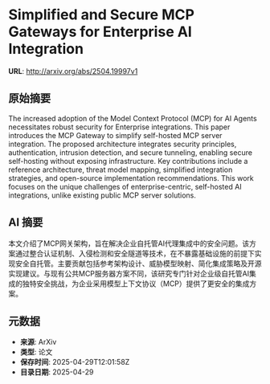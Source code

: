 # Simplified and Secure MCP Gateways for Enterprise AI Integration

**URL**: http://arxiv.org/abs/2504.19997v1

## 原始摘要

The increased adoption of the Model Context Protocol (MCP) for AI Agents
necessitates robust security for Enterprise integrations. This paper introduces
the MCP Gateway to simplify self-hosted MCP server integration. The proposed
architecture integrates security principles, authentication, intrusion
detection, and secure tunneling, enabling secure self-hosting without exposing
infrastructure. Key contributions include a reference architecture, threat
model mapping, simplified integration strategies, and open-source
implementation recommendations. This work focuses on the unique challenges of
enterprise-centric, self-hosted AI integrations, unlike existing public MCP
server solutions.


## AI 摘要

本文介绍了MCP网关架构，旨在解决企业自托管AI代理集成中的安全问题。该方案通过整合认证机制、入侵检测和安全隧道等技术，在不暴露基础设施的前提下实现安全自托管。主要贡献包括参考架构设计、威胁模型映射、简化集成策略及开源实现建议。与现有公共MCP服务器方案不同，该研究专门针对企业级自托管AI集成的独特安全挑战，为企业采用模型上下文协议（MCP）提供了更安全的集成方案。

## 元数据

- **来源**: ArXiv
- **类型**: 论文
- **保存时间**: 2025-04-29T12:01:58Z
- **目录日期**: 2025-04-29

